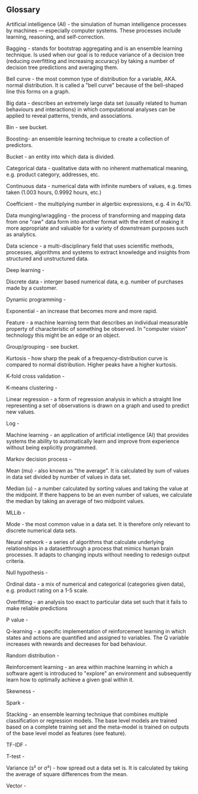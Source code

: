 ## Glossary

Artificial intelligence (AI) - the simulation of human intelligence processes by machines — especially computer systems. These processes include learning, reasoning, and self-correction.

Bagging - stands for bootstrap aggregating and is an ensemble learning technique. Is used when our goal is to reduce variance of a decision tree (reducing overfitting and increasing accuracy) by taking a number of decision tree predictions and averaging them.

Bell curve - the most common type of distribution for a variable, AKA. normal distribution. It is called a "bell curve" because of the bell-shaped line this forms on a graph.

Big data - describes an extremely large data set (usually related to human behaviours and interactions) in which computational analyses can be applied to reveal patterns, trends, and associations.

Bin - see bucket.

Boosting- an ensemble learning technique to create a collection of predictors.

Bucket - an entity into which data is divided.

Categorical data - qualitative data with no inherent mathematical meaning, e.g. product category, addresses, etc.

Continuous data - numerical data with infinite numbers of values, e.g. times taken (1.003 hours, 0.9992 hours, etc.)

Coefficient - the multiplying number in algerbic expressions, e.g. 4 in 4x/10.

Data munging/wraggling - the process of transforming and mapping data from one "raw" data form into another format with the intent of making it more appropriate and valuable for a variety of downstream purposes such as analytics.

Data science - a multi-disciplinary field that uses scientific methods, processes, algorithms and systems to extract knowledge and insights from structured and unstructured data.

Deep learning -

Discrete data - interger based numerical data, e.g. number of purchases made by a customer.

Dynamic programming -

Exponential - an increase that becomes more and more rapid.

Feature - a machine learning term that describes an individual measurable property of characteristic of something be observed. In "computer vision" technology this might be an edge or an object.

Group/grouping - see bucket.

Kurtosis - how sharp the peak of a frequency-distribution curve is compared to normal distribution. Higher peaks have a higher kurtosis.

K-fold cross validation -

K-means clustering -

Linear regression - a form of regression analysis in which a straight line representing a set of observations is drawn on a graph and used to predict new values.

Log -

Machine learning - an application of artificial intelligence (AI) that provides systems the ability to automatically learn and improve from experience without being explicitly programmed.

Markov decision process -

Mean (mu) - also known as "the average". It is calculated by sum of values in data set divided by number of values in data set.

Median (u) - a number calculated by sorting values and taking the value at the midpoint. If there happens to be an even number of values, we calculate the median by taking an average of two midpoint values.

MLLib -

Mode - the most common value in a data set. It is therefore only relevant to discrete numerical data sets.

Neural network - a series of algorithms that calculate underlying relationships in a datasetthrough a process that mimics human brain processes. It adapts to changing inputs without needing to redesign output criteria.

Null hypothesis -

Ordinal data - a mix of numerical and categorical (categories given data), e.g. product rating on a 1-5 scale.

Overfitting - an analysis too exact to particular data set such that it fails to make reliable predictions

P value -

Q-learning - a specific implementation of reinforcement learning in which states and actions are quantified and assigned to variables. The Q variable increases with rewards and decreases for bad behaviour.

Random distribution -

Reinforcement learning - an area within machine learning in which a software agent is introduced to "explore" an environment and subsequently learn how to optimally achieve a given goal within it.

Skewness -

Spark -

Stacking - an ensemble learning technique that combines multiple classification or regression models. The base level models are trained based on a complete training set and the meta-model is trained on outputs of the base level model as features (see feature).

TF-IDF -

T-test -

Variance (s² or σ²) - how spread out a data set is. It is calculated by taking the average of square differences from the mean.

Vector -

